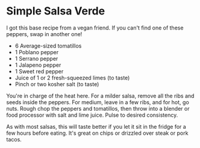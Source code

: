 Simple Salsa Verde
==================

I got this base recipe from a vegan friend. If you can't find one of these peppers, swap in another one!

* 6 Average-sized tomatillos
* 1 Poblano pepper
* 1 Serrano pepper
* 1 Jalapeno pepper
* 1 Sweet red pepper
* Juice of 1 or 2 fresh-squeezed limes (to taste)
* Pinch or two kosher salt (to taste)

You're in charge of the heat here. For a milder salsa, remove all the ribs and seeds inside the peppers. For medium, leave in a few ribs, and for hot, go nuts. Rough chop the peppers and tomatillos, then throw into a blender or food processor with salt and lime juice. Pulse to desired consistency.

As with most salsas, this will taste better if you let it sit in the fridge for a few hours before eating. It's great on chips or drizzled over steak or pork tacos.